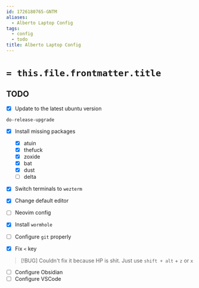 ```yaml
---
id: 1726180765-GNTM
aliases:
  - Alberto Laptop Config
tags:
  - config
  - todo
title: Alberto Laptop Config
---
```

# `= this.file.frontmatter.title`

## TODO

- [x] Update to the latest ubuntu version

```sh
do-release-upgrade
```

- [x] Install missing packages

  - [x] atuin
  - [x] thefuck
  - [x] zoxide
  - [x] bat
  - [x] dust
  - [ ] delta

- [x] Switch terminals to `wezterm`
- [x] Change default editor
- [ ] Neovim config
- [x] Install `wormhole`
- [ ] Configure `git` properly
- [x] Fix `<` key

> [!BUG]
> Couldn't fix it because HP is shit. Just use `shift + alt` + `z` or `x`

- [ ] Configure Obsidian
- [ ] Configure VSCode
